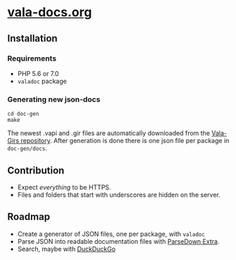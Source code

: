 # [vala-docs.org](https://vala-docs.org/)

## Installation
### Requirements
- PHP 5.6 or 7.0
- `valadoc` package

### Generating new json-docs
```
cd doc-gen
make
```
The newest .vapi and .gir files are automatically downloaded from the [Vala-Girs repository][3].
After generation is done there is one json file per package in `doc-gen/docs`.

## Contribution
- Expect _everything_ to be HTTPS.
- Files and folders that start with underscores are hidden on the server.

## Roadmap
- Create a generator of JSON files, one per package, with `valadoc`
- Parse JSON into readable documentation files with [ParseDown Extra][1].
- Search, maybe with [DuckDuckGo][2]

[1]: https://github.com/erusev/parsedown-extra
[2]: https://duckduckgo.com/search.html?kaj=m&kae=c&duck=yes&width=350&site=vala-docs.org&prefill=Search%20Vala%20Docs
[3]: https://github.com/nemequ/vala-girs